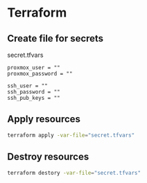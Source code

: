 # Terraform

## Create file for secrets
secret.tfvars
``` properties
proxmox_user = ""
proxmox_password = ""

ssh_user = ""
ssh_password = ""
ssh_pub_keys = ""
```

## Apply resources
``` bash
terraform apply -var-file="secret.tfvars"
```

## Destroy resources
``` bash
terraform destory -var-file="secret.tfvars"
```
